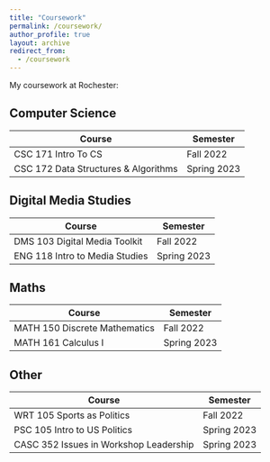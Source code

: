 ```yaml
---
title: "Coursework"
permalink: /coursework/
author_profile: true
layout: archive
redirect_from:
  - /coursework
---
```



My coursework at Rochester: 

## Computer Science

| Course      | Semester |
| ----------- | ----------- |
| CSC 171  Intro To CS   | Fall 2022      |
| CSC 172  Data Structures & Algorithms   | Spring 2023        | 

## Digital Media Studies

| Course      | Semester |
| ----------- | ----------- |
| DMS 103 Digital Media Toolkit | Fall 2022 |
| ENG 118 Intro to Media Studies | Spring 2023 | 

## Maths

| Course      | Semester |
| ----------- | ----------- |
| MATH 150 Discrete Mathematics | Fall 2022 |
| MATH 161 Calculus I | Spring 2023 |


## Other


| Course      | Semester |
| ----------- | ----------- |
| WRT 105 Sports as Politics | Fall 2022 | 
| PSC 105 Intro to US Politics | Spring 2023 | 
| CASC 352 Issues in Workshop Leadership | Spring 2023 |

